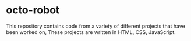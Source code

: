 # octo-robot
This repository contains code from a variety of different projects that have been worked on,  These projects are written in HTML, CSS, JavaScript. 
